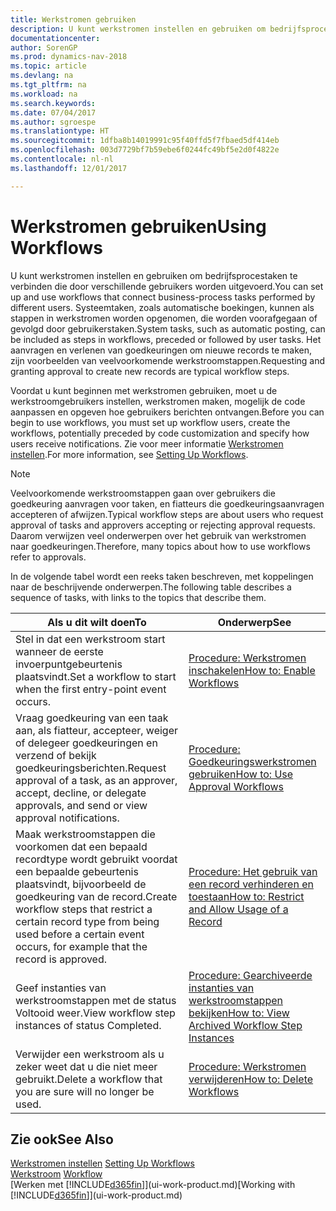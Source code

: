 ```yaml
---
title: Werkstromen gebruiken
description: U kunt werkstromen instellen en gebruiken om bedrijfsprocestaken te verbinden die door verschillende gebruikers worden uitgevoerd. Systeemtaken, zoals automatische boekingen, kunnen als stappen in werkstromen worden opgenomen, die worden voorafgegaan of gevolgd door gebruikerstaken. Het aanvragen en verlenen van goedkeuringen om nieuwe records te maken, zijn voorbeelden van veelvoorkomende werkstroomstappen.
documentationcenter: 
author: SorenGP
ms.prod: dynamics-nav-2018
ms.topic: article
ms.devlang: na
ms.tgt_pltfrm: na
ms.workload: na
ms.search.keywords: 
ms.date: 07/04/2017
ms.author: sgroespe
ms.translationtype: HT
ms.sourcegitcommit: 1dfba8b14019991c95f40ffd5f7fbaed5df414eb
ms.openlocfilehash: 003d7729bf7b59ebe6f0244fc49bf5e2d0f4822e
ms.contentlocale: nl-nl
ms.lasthandoff: 12/01/2017

---
```

# <a name="using-workflows"></a><span data-ttu-id="4d5f5-105">Werkstromen gebruiken</span><span class="sxs-lookup"><span data-stu-id="4d5f5-105">Using Workflows</span></span>
<span data-ttu-id="4d5f5-106">U kunt werkstromen instellen en gebruiken om bedrijfsprocestaken te verbinden die door verschillende gebruikers worden uitgevoerd.</span><span class="sxs-lookup"><span data-stu-id="4d5f5-106">You can set up and use workflows that connect business-process tasks performed by different users.</span></span> <span data-ttu-id="4d5f5-107">Systeemtaken, zoals automatische boekingen, kunnen als stappen in werkstromen worden opgenomen, die worden voorafgegaan of gevolgd door gebruikerstaken.</span><span class="sxs-lookup"><span data-stu-id="4d5f5-107">System tasks, such as automatic posting, can be included as steps in workflows, preceded or followed by user tasks.</span></span> <span data-ttu-id="4d5f5-108">Het aanvragen en verlenen van goedkeuringen om nieuwe records te maken, zijn voorbeelden van veelvoorkomende werkstroomstappen.</span><span class="sxs-lookup"><span data-stu-id="4d5f5-108">Requesting and granting approval to create new records are typical workflow steps.</span></span>  

 <span data-ttu-id="4d5f5-109">Voordat u kunt beginnen met werkstromen gebruiken, moet u de werkstroomgebruikers instellen, werkstromen maken, mogelijk de code aanpassen en opgeven hoe gebruikers berichten ontvangen.</span><span class="sxs-lookup"><span data-stu-id="4d5f5-109">Before you can begin to use workflows, you must set up workflow users, create the workflows, potentially preceded by code customization and specify how users receive notifications.</span></span> <span data-ttu-id="4d5f5-110">Zie voor meer informatie [Werkstromen instellen](across-set-up-workflows.md).</span><span class="sxs-lookup"><span data-stu-id="4d5f5-110">For more information, see [Setting Up Workflows](across-set-up-workflows.md).</span></span>  

> [!NOTE]  
>  <span data-ttu-id="4d5f5-111">Veelvoorkomende werkstroomstappen gaan over gebruikers die goedkeuring aanvragen voor taken, en fiatteurs die goedkeuringsaanvragen accepteren of afwijzen.</span><span class="sxs-lookup"><span data-stu-id="4d5f5-111">Typical workflow steps are about users who request approval of tasks and approvers accepting or rejecting approval requests.</span></span> <span data-ttu-id="4d5f5-112">Daarom verwijzen veel onderwerpen over het gebruik van werkstromen naar goedkeuringen.</span><span class="sxs-lookup"><span data-stu-id="4d5f5-112">Therefore, many topics about how to use workflows refer to approvals.</span></span>  

 <span data-ttu-id="4d5f5-113">In de volgende tabel wordt een reeks taken beschreven, met koppelingen naar de beschrijvende onderwerpen.</span><span class="sxs-lookup"><span data-stu-id="4d5f5-113">The following table describes a sequence of tasks, with links to the topics that describe them.</span></span>  

|<span data-ttu-id="4d5f5-114">**Als u dit wilt doen**</span><span class="sxs-lookup"><span data-stu-id="4d5f5-114">**To**</span></span>|<span data-ttu-id="4d5f5-115">**Onderwerp**</span><span class="sxs-lookup"><span data-stu-id="4d5f5-115">**See**</span></span>|  
|------------|-------------|  
|<span data-ttu-id="4d5f5-116">Stel in dat een werkstroom start wanneer de eerste invoerpuntgebeurtenis plaatsvindt.</span><span class="sxs-lookup"><span data-stu-id="4d5f5-116">Set a workflow to start when the first entry-point event occurs.</span></span>|[<span data-ttu-id="4d5f5-117">Procedure: Werkstromen inschakelen</span><span class="sxs-lookup"><span data-stu-id="4d5f5-117">How to: Enable Workflows</span></span>](across-how-to-enable-workflows.md)|  
|<span data-ttu-id="4d5f5-118">Vraag goedkeuring van een taak aan, als fiatteur, accepteer, weiger of delegeer goedkeuringen en verzend of bekijk goedkeuringsberichten.</span><span class="sxs-lookup"><span data-stu-id="4d5f5-118">Request approval of a task, as an approver, accept, decline, or delegate approvals, and send or view approval notifications.</span></span>|[<span data-ttu-id="4d5f5-119">Procedure: Goedkeuringswerkstromen gebruiken</span><span class="sxs-lookup"><span data-stu-id="4d5f5-119">How to: Use Approval Workflows</span></span>](across-how-use-approval-workflows.md)|  
|<span data-ttu-id="4d5f5-120">Maak werkstroomstappen die voorkomen dat een bepaald recordtype wordt gebruikt voordat een bepaalde gebeurtenis plaatsvindt, bijvoorbeeld de goedkeuring van de record.</span><span class="sxs-lookup"><span data-stu-id="4d5f5-120">Create workflow steps that restrict a certain record type from being used before a certain event occurs, for example that the record is approved.</span></span>|[<span data-ttu-id="4d5f5-121">Procedure: Het gebruik van een record verhinderen en toestaan</span><span class="sxs-lookup"><span data-stu-id="4d5f5-121">How to: Restrict and Allow Usage of a Record</span></span>](across-how-to-restrict-and-allow-usage-of-a-record.md)|  
|<span data-ttu-id="4d5f5-122">Geef instanties van werkstroomstappen met de status Voltooid weer.</span><span class="sxs-lookup"><span data-stu-id="4d5f5-122">View workflow step instances of status Completed.</span></span>|[<span data-ttu-id="4d5f5-123">Procedure: Gearchiveerde instanties van werkstroomstappen bekijken</span><span class="sxs-lookup"><span data-stu-id="4d5f5-123">How to: View Archived Workflow Step Instances</span></span>](across-how-to-view-archived-workflow-step-instances.md)|  
|<span data-ttu-id="4d5f5-124">Verwijder een werkstroom als u zeker weet dat u die niet meer gebruikt.</span><span class="sxs-lookup"><span data-stu-id="4d5f5-124">Delete a workflow that you are sure will no longer be used.</span></span>|[<span data-ttu-id="4d5f5-125">Procedure: Werkstromen verwijderen</span><span class="sxs-lookup"><span data-stu-id="4d5f5-125">How to: Delete Workflows</span></span>](across-how-to-delete-workflows.md)|  

## <a name="see-also"></a><span data-ttu-id="4d5f5-126">Zie ook</span><span class="sxs-lookup"><span data-stu-id="4d5f5-126">See Also</span></span>  
<span data-ttu-id="4d5f5-127">[Werkstromen instellen](across-set-up-workflows.md) </span><span class="sxs-lookup"><span data-stu-id="4d5f5-127">[Setting Up Workflows](across-set-up-workflows.md) </span></span>  
<span data-ttu-id="4d5f5-128">[Werkstroom](across-workflow.md) </span><span class="sxs-lookup"><span data-stu-id="4d5f5-128">[Workflow](across-workflow.md) </span></span>  
<span data-ttu-id="4d5f5-129">[Werken met [!INCLUDE[d365fin](includes/d365fin_md.md)]](ui-work-product.md)</span><span class="sxs-lookup"><span data-stu-id="4d5f5-129">[Working with [!INCLUDE[d365fin](includes/d365fin_md.md)]](ui-work-product.md)</span></span>

